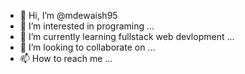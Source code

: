 - 👋 Hi, I’m @mdewaish95
- 👀 I’m interested in programing ...
- 🌱 I’m currently learning  fullstack web devlopment ...
- 💞️ I’m looking to collaborate on ...
- 📫 How to reach me ...

<!---
mdewaish95/mdewaish95 is a ✨ special ✨ repository because its `README.md` (this file) appears on your GitHub profile.
You can click the Preview link to take a look at your changes.
--->
